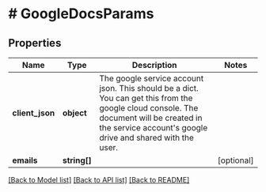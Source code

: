 # # GoogleDocsParams

## Properties

Name | Type | Description | Notes
------------ | ------------- | ------------- | -------------
**client_json** | **object** | The google service account json. This should be a dict. You can get this from the google cloud console. The document will be created in the service account&#39;s google drive and shared with the user. |
**emails** | **string[]** |  | [optional]

[[Back to Model list]](../../README.md#models) [[Back to API list]](../../README.md#endpoints) [[Back to README]](../../README.md)
